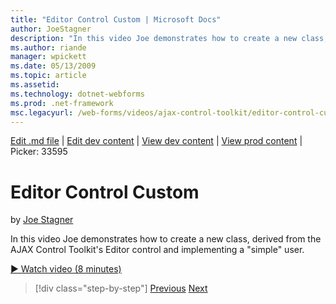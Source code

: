 ```yaml
---
title: "Editor Control Custom | Microsoft Docs"
author: JoeStagner
description: "In this video Joe demonstrates how to create a new class, derived from the AJAX Control Toolkit’s Editor control and implementing a “simple” user."
ms.author: riande
manager: wpickett
ms.date: 05/13/2009
ms.topic: article
ms.assetid: 
ms.technology: dotnet-webforms
ms.prod: .net-framework
msc.legacyurl: /web-forms/videos/ajax-control-toolkit/editor-control-custom
---
```

[Edit .md file](C:\Projects\msc\dev\Msc.Www\Web.ASP\App_Data\github\web-forms\videos\ajax-control-toolkit\editor-control-custom.md) | [Edit dev content](http://www.aspdev.net/umbraco#/content/content/edit/26572) | [View dev content](http://docs.aspdev.net/tutorials/web-forms/videos/ajax-control-toolkit/editor-control-custom.html) | [View prod content](http://www.asp.net/web-forms/videos/ajax-control-toolkit/editor-control-custom) | Picker: 33595

Editor Control Custom
====================
by [Joe Stagner](https://github.com/JoeStagner)

In this video Joe demonstrates how to create a new class, derived from the AJAX Control Toolkit's Editor control and implementing a "simple" user.

[&#9654; Watch video (8 minutes)](https://channel9.msdn.com/Blogs/ASP-NET-Site-Videos/editor-control-custom)

>[!div class="step-by-step"] [Previous](editor-control.md) [Next](create-a-new-custom-extender.md)